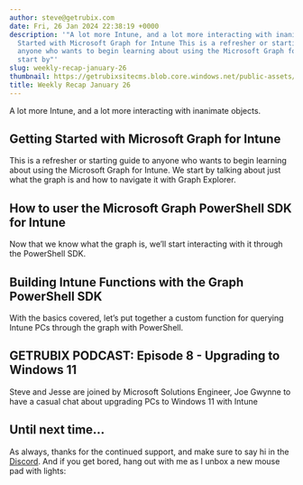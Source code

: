 ```yaml
---
author: steve@getrubix.com
date: Fri, 26 Jan 2024 22:38:19 +0000
description: '"A lot more Intune, and a lot more interacting with inanimate objects.Getting
  Started with Microsoft Graph for Intune This is a refresher or starting guide to
  anyone who wants to begin learning about using the Microsoft Graph for Intune. We
  start by"'
slug: weekly-recap-january-26
thumbnail: https://getrubixsitecms.blob.core.windows.net/public-assets/content/v1/logo512.png
title: Weekly Recap January 26
---
```


A lot more Intune, and a lot more interacting with inanimate objects.

Getting Started with Microsoft Graph for Intune
-----------------------------------------------

This is a refresher or starting guide to anyone who wants to begin learning about using the Microsoft Graph for Intune. We start by talking about just what the graph is and how to navigate it with Graph Explorer.

How to user the Microsoft Graph PowerShell SDK for Intune
---------------------------------------------------------

Now that we know what the graph is, we’ll start interacting with it through the PowerShell SDK.

Building Intune Functions with the Graph PowerShell SDK
-------------------------------------------------------

With the basics covered, let’s put together a custom function for querying Intune PCs through the graph with PowerShell.

GETRUBIX PODCAST: Episode 8 - Upgrading to Windows 11
-----------------------------------------------------

Steve and Jesse are joined by Microsoft Solutions Engineer, Joe Gwynne to have a casual chat about upgrading PCs to Windows 11 with Intune

Until next time…
----------------

As always, thanks for the continued support, and make sure to say hi in the [Discord](https://discord.gg/getrubix). And if you get bored, hang out with me as I unbox a new mouse pad with lights: